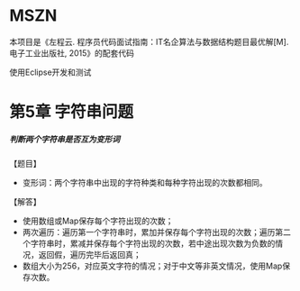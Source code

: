 # MSZN
本项目是《左程云. 程序员代码面试指南：IT名企算法与数据结构题目最优解[M]. 电子工业出版社, 2015》的配套代码  

使用Eclipse开发和测试

# 第5章 字符串问题
##### 判断两个字符串是否互为变形词
【题目】  
- 变形词：两个字符串中出现的字符种类和每种字符出现的次数都相同。  

【解答】  
- 使用数组或Map保存每个字符出现的次数；
- 两次遍历：遍历第一个字符串时，累加并保存每个字符出现的次数；遍历第二个字符串时，累减并保存每个字符出现的次数，若中途出现次数为负数的情况，返回假，遍历完毕后返回真；
- 数组大小为256，对应英文字符的情况；对于中文等非英文情况，使用Map保存次数。